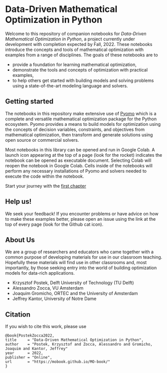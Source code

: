 # Data-Driven Mathematical Optimization in Python

Welcome to this repository of companion notebooks for *Data-Driven Mathematical Optimization in Python*, a project currently under development with completion expected by Fall, 2022. These notebooks introduce the concepts and tools of mathematical optimization with examples from a range of disciplines. The goals of these notebooks are to

* provide a foundation for learning mathematical optimization,
* demonstrate the tools and concepts of optimization with practical examples,
* to help others get started with building models and solving problems using a state-of-the-art modeling language and solvers.

## Getting started

The notebooks in this repository make extensive use of [Pyomo](https://en.wikipedia.org/wiki/Pyomo) which is a complete and versatile mathematical optimization package for the Python ecosystem. Pyomo provides a means to build models for optimization using the concepts of decision variables, constraints, and objectives from mathematical optimization, then transform and generate solutions using open source or commercial solvers.

Most notebooks in this library can be opened and run in Google Colab. A launch icon appearing at the top of a page (look for the rocket) indicates the notebook can be opened as executable document. Selecting Colab will reopen the notebook in Google Colab. Cells inside of the notebooks will perform any necessary installations of Pyomo and solvers needed to execute the code within the notebook.

Start your journey with the [first chapter](../01/01.00.md)

## Help us!

We seek your feedback! If you encounter problems or have advice on how to make these examples better, please open an issue using the link at the top of every page (look for the Github cat icon). 

## About Us

We are a group of researchers and educators who came together with a common purpose of developing materials for use in our classroom teaching. Hopefully these materials will find use in other classrooms and, most importantly, by those seeking entry into the world of building optimization models for data-rich applications.

* Krzysztof Postek, Delft University of Technology (TU Delft)
* Alessandro Zocca, VU Amsterdam
* Joaquim Gromicho, ORTEC and the University of Amsterdam
* Jeffrey Kantor, University of Notre Dame

## Citation

If you wish to cite this work, please use

```
@book{PostekZocca2022,
title     = "Data-Driven Mathematical Optimization in Python",
author    = "Postek, Krzysztof and Zocca, Alessandro and Gromicho, Joaquim and Kantor, Jeffrey"
year      = 2022,
publisher = "Online",
url       = "https://mobook.github.io/MO-book/"
}
```